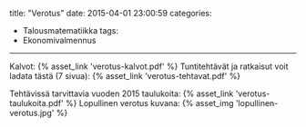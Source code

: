 title: "Verotus"
date: 2015-04-01 23:00:59
categories:
- Talousmatematiikka
tags:
- Ekonomivalmennus
---
Kalvot: {% asset_link 'verotus-kalvot.pdf' %}
Tuntitehtävät ja ratkaisut voit ladata tästä (7 sivua): {% asset_link 'verotus-tehtavat.pdf' %}

Tehtävissä tarvittavia vuoden 2015 taulukoita: {% asset_link 'verotus-taulukoita.pdf' %}
Lopullinen verotus kuvana: {% asset_img 'lopullinen-verotus.jpg' %}
